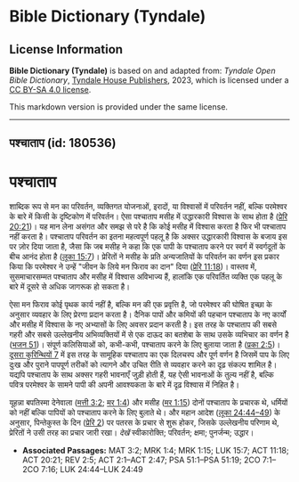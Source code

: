 # Bible Dictionary (Tyndale)

## License Information

**Bible Dictionary (Tyndale)** is based on and adapted from: _Tyndale Open Bible Dictionary_, [Tyndale House Publishers](https://tyndaleopenresources.com/), 2023, which is licensed under a [CC BY-SA 4.0 license](https://creativecommons.org/licenses/by-sa/4.0/legalcode.en).

This markdown version is provided under the same license.



--------------------------------

## पश्चाताप (id: 180536)

पश्चाताप
========

शाब्दिक रूप से मन का परिवर्तन, व्यक्तिगत योजनाओं, इरादों, या विश्वासों में परिवर्तन नहीं, बल्कि परमेश्वर के बारे में किसी के दृष्टिकोण में परिवर्तन। ऐसा पश्चाताप मसीह में उद्धारकारी विश्वास के साथ होता है ([प्रेरि 20:21](https://ref.ly/Acts20:21))। यह मान लेना असंगत और समझ से परे है कि कोई मसीह में विश्वास करता है फिर भी पश्चाताप नहीं करता है। पश्चाताप परिवर्तन का इतना महत्वपूर्ण पहलू है कि अक्सर उद्धारकारी विश्वास के बजाय इस पर ज़ोर दिया जाता है, जैसा कि जब मसीह ने कहा कि एक पापी के पश्चाताप करने पर स्वर्ग में स्वर्गदूतों के बीच आनंद होता है ([लूका 15:7](https://ref.ly/Luke15:7))। प्रेरितों ने मसीह के प्रति अन्यजातियों के परिवर्तन का वर्णन इस प्रकार किया कि परमेश्वर ने उन्हें "जीवन के लिये मन फिराव का दान" दिया ([प्रेरि 11:18](https://ref.ly/Acts11:18))। वास्तव में, सुसमाचारसम्मत पश्चाताप और मसीह में विश्वास अविभाज्य हैं, हालांकि एक परिवर्तित व्यक्ति एक पहलू के बारे में दूसरे से अधिक जागरूक हो सकता है।

ऐसा मन फिराव कोई पृथक कार्य नहीं है, बल्कि मन की एक प्रवृत्ति है, जो परमेश्वर की घोषित इच्छा के अनुसार व्यवहार के लिए प्रेरणा प्रदान करता है। दैनिक पापों और कमियों की पहचान पश्चाताप के नए कार्यों और मसीह में विश्वास के नए अभ्यासों के लिए अवसर प्रदान करती है। इस तरह के पश्चाताप की सबसे गहरी और सबसे उल्लेखनीय अभिव्यक्तियों में से एक दाऊद का बतशेबा के साथ उसके व्यभिचार का वर्णन है ([भजन 51](https://ref.ly/Ps51:1-Ps51:19))। संपूर्ण कलिसियाओं को, कभी\-कभी, पश्चाताप करने के लिए बुलाया जाता है ([प्रका 2:5](https://ref.ly/Rev2:5))। [दूसरा कुरिन्थियों 7](https://ref.ly/2Cor7:1-2Cor7:16) में इस तरह के सामूहिक पश्चाताप का एक दिलचस्प और पूर्ण वर्णन है जिसमें पाप के लिए दुःख और पुराने पापपूर्ण तरीकों को त्यागने और उचित रीति से व्यवहार करने का दृढ़ संकल्प शामिल है। यद्यपि पश्चाताप के साथ अक्सर गहरी भावनाएँ जुड़ी होती हैं, यह ऐसी भावनाओं के तुल्य नहीं है, बल्कि पवित्र परमेश्वर के सामने पापी की अपनी आवश्यकता के बारे में दृढ़ विश्वास में निहित है।

यूहन्ना बपतिस्मा देनेवाला ([मत्ती 3:2](https://ref.ly/Matt3:2); [मर 1:4](https://ref.ly/Mark1:4)) और मसीह ([मर 1:15](https://ref.ly/Mark1:15)) दोनों पश्चाताप के प्रचारक थे, धर्मियों को नहीं बल्कि पापियों को पश्चाताप करने के लिए बुलाते थे। और महान आदेश ([लूका 24:44–49](https://ref.ly/Luke24:44-Luke24:49)) के अनुसार, पिन्तेकुस्त के दिन ([प्रेरि 2](https://ref.ly/Acts2:1-Acts2:47)) पर पतरस के प्रचार से शुरू होकर, जिसके उल्लेखनीय परिणाम थे, प्रेरितों ने उसी तरह का प्रचार जारी रखा। *देखें* स्वीकारोक्ति; परिवर्तन; क्षमा; पुनर्जन्म; उद्धार।

* **Associated Passages:** MAT 3:2; MRK 1:4; MRK 1:15; LUK 15:7; ACT 11:18; ACT 20:21; REV 2:5; ACT 2:1–ACT 2:47; PSA 51:1–PSA 51:19; 2CO 7:1–2CO 7:16; LUK 24:44–LUK 24:49

